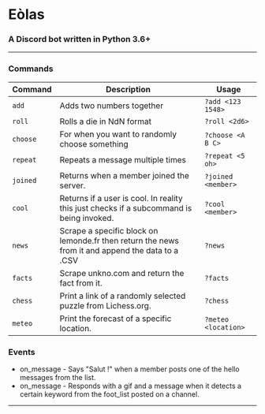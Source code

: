 # Eòlas

### A Discord bot written in Python 3.6+
___
### Commands

|Command|Description|Usage|
|---|---|---|
|`add`|Adds two numbers together|`?add <123 1548>`|
|`roll`|Rolls a die in NdN format|`?roll <2d6>`|
| `choose` | For when you want to randomly choose something | `?choose <A B C>` |
| `repeat` | Repeats a message multiple times | `?repeat <5 oh>` |
| `joined` | Returns when a member joined the server. | `?joined <member>` |
| `cool` | Returns if a user is cool. In reality this just checks if a subcommand is being invoked. | `?cool <member>` |
| `news` | Scrape a specific block on lemonde.fr then return the news from it and append the data to a .CSV | `?news` |
| `facts` | Scrape unkno.com and return the fact from it. | `?facts` |
| `chess` | Print a link of a randomly selected puzzle from Lichess.org. | `?chess` |
| `meteo` | Print the forecast of a specific location. | `?meteo <location>` |

 ### Events
 
 * on_message - Says "Salut !" when a member posts one of the hello messages from the list.
 * on_message - Responds with a gif and a message when it detects a certain keyword from the foot_list posted on a channel.

___
